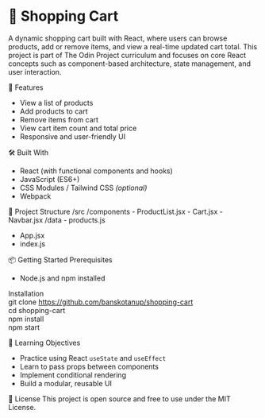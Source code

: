 <h1>🛒 Shopping Cart</h1>
A dynamic shopping cart built with React, where users can browse products, add or remove items, and view a real-time updated cart total. This project is part of The Odin Project curriculum and focuses on core React concepts such as component-based architecture, state management, and user interaction.
<br>

🚀 Features
<ul>
  <li>View a list of products</li>
  <li>Add products to cart</li>
  <li>Remove items from cart</li>
  <li>View cart item count and total price</li>
  <li>Responsive and user-friendly UI</li>
</ul>


🛠️ Built With
<ul>
  <li>React (with functional components and hooks)</li>
  <li>JavaScript (ES6+)</li>
  <li>CSS Modules / Tailwind CSS <em>(optional)</em></li>
  <li>Webpack</li>
</ul>

📁 Project Structure
/src
  /components
    - ProductList.jsx
    - Cart.jsx
    - Navbar.jsx
  /data
    - products.js
  - App.jsx
  - index.js
    
📦 Getting Started
Prerequisites
<ul>
  <li>Node.js and npm installed</li>
</ul>

Installation
<br>
git clone https://github.com/banskotanup/shopping-cart
<br>
cd shopping-cart
<br>
npm install
<br>
npm start
<br>

🎯 Learning Objectives
<ul>
  <li>Practice using React <code>useState</code> and <code>useEffect</code></li>
  <li>Learn to pass props between components</li>
  <li>Implement conditional rendering</li>
  <li>Build a modular, reusable UI</li>
</ul>

📄 License
This project is open source and free to use under the MIT License.
